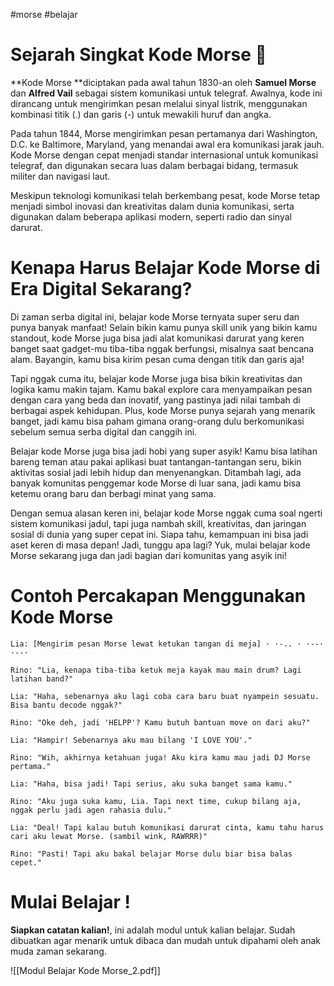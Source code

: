 #morse #belajar
# Sejarah Singkat Kode Morse 🥷 

**Kode Morse **diciptakan pada awal tahun 1830-an oleh **Samuel Morse** dan **Alfred Vail** sebagai sistem komunikasi untuk telegraf. Awalnya, kode ini dirancang untuk mengirimkan pesan melalui sinyal listrik, menggunakan kombinasi titik (.) dan garis (-) untuk mewakili huruf dan angka.

Pada tahun 1844, Morse mengirimkan pesan pertamanya dari Washington, D.C. ke Baltimore, Maryland, yang menandai awal era komunikasi jarak jauh. Kode Morse dengan cepat menjadi standar internasional untuk komunikasi telegraf, dan digunakan secara luas dalam berbagai bidang, termasuk militer dan navigasi laut.

Meskipun teknologi komunikasi telah berkembang pesat, kode Morse tetap menjadi simbol inovasi dan kreativitas dalam dunia komunikasi, serta digunakan dalam beberapa aplikasi modern, seperti radio dan sinyal darurat.

# Kenapa Harus Belajar Kode Morse di Era Digital Sekarang? 

Di zaman serba digital ini, belajar kode Morse ternyata super seru dan punya banyak manfaat! Selain bikin kamu punya skill unik yang bikin kamu standout, kode Morse juga bisa jadi alat komunikasi darurat yang keren banget saat gadget-mu tiba-tiba nggak berfungsi, misalnya saat bencana alam. Bayangin, kamu bisa kirim pesan cuma dengan titik dan garis aja!

Tapi nggak cuma itu, belajar kode Morse juga bisa bikin kreativitas dan logika kamu makin tajam. Kamu bakal explore cara menyampaikan pesan dengan cara yang beda dan inovatif, yang pastinya jadi nilai tambah di berbagai aspek kehidupan. Plus, kode Morse punya sejarah yang menarik banget, jadi kamu bisa paham gimana orang-orang dulu berkomunikasi sebelum semua serba digital dan canggih ini.

Belajar kode Morse juga bisa jadi hobi yang super asyik! Kamu bisa latihan bareng teman atau pakai aplikasi buat tantangan-tantangan seru, bikin aktivitas sosial jadi lebih hidup dan menyenangkan. Ditambah lagi, ada banyak komunitas penggemar kode Morse di luar sana, jadi kamu bisa ketemu orang baru dan berbagi minat yang sama.

Dengan semua alasan keren ini, belajar kode Morse nggak cuma soal ngerti sistem komunikasi jadul, tapi juga nambah skill, kreativitas, dan jaringan sosial di dunia yang super cepat ini. Siapa tahu, kemampuan ini bisa jadi aset keren di masa depan! Jadi, tunggu apa lagi? Yuk, mulai belajar kode Morse sekarang juga dan jadi bagian dari komunitas yang asyik ini!

# Contoh Percakapan Menggunakan Kode Morse 
```
Lia: [Mengirim pesan Morse lewat ketukan tangan di meja] · ·-.. · ·--· ·--·

Rino: "Lia, kenapa tiba-tiba ketuk meja kayak mau main drum? Lagi latihan band?"

Lia: "Haha, sebenarnya aku lagi coba cara baru buat nyampein sesuatu. Bisa bantu decode nggak?"

Rino: "Oke deh, jadi 'HELPP'? Kamu butuh bantuan move on dari aku?"

Lia: "Hampir! Sebenarnya aku mau bilang 'I LOVE YOU'."

Rino: "Wih, akhirnya ketahuan juga! Aku kira kamu mau jadi DJ Morse pertama."

Lia: "Haha, bisa jadi! Tapi serius, aku suka banget sama kamu."

Rino: "Aku juga suka kamu, Lia. Tapi next time, cukup bilang aja, nggak perlu jadi agen rahasia dulu."

Lia: "Deal! Tapi kalau butuh komunikasi darurat cinta, kamu tahu harus cari aku lewat Morse. (sambil wink, RAWRRR)"

Rino: "Pasti! Tapi aku bakal belajar Morse dulu biar bisa balas cepet."
```
# Mulai Belajar ! 

**Siapkan catatan kalian!**, ini adalah modul untuk kalian belajar. Sudah dibuatkan agar menarik untuk dibaca dan mudah untuk dipahami oleh anak muda zaman sekarang.

![[Modul Belajar Kode Morse_2.pdf]]